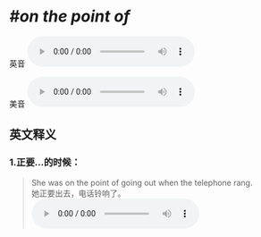 # ***\#on the point of*** 
英音
<audio src="./media/on the point of1_AAC.aac" controls="controls"></audio>

美音
<audio src="./media/on the point of2_AAC.aac" controls="controls"></audio>



  

英文释义
---
### 1.**正要…的时候：**  

 > She was on the point of going out when the telephone rang.   
 > 她正要出去，电话铃响了。    
<audio src="./media/point-11.aac" controls="controls"></audio>


